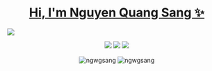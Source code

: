 <h1 align="center"><a href = "https://ngwgsang.github.io/portfolio/">Hi, I'm Nguyen Quang Sang ✨</a></h1>

<img src="![image](https://user-images.githubusercontent.com/55171560/214609844-4dcd3a94-d068-48cc-b489-7879b6e08a93.png)" />

<!-- <p align = "center">
<img src="https://s199.imacdn.com/ta/2017/10/09/f1c8491801a6a520_c53437d839b8274e_17946715075274563143215.jpg"/>
</p> -->
<p align = "center"> 
    <img src = "https://komarev.com/ghpvc/?username=quangsangng&style=for-the-badge" />
    <img src = "https://img.shields.io/badge/dynamic/json?logo=github&label=GitHub%20Stars&style=for-the-badge&query=%24.stars&url=https://api.github-star-counter.workers.dev/user/ngwgsang" />
    <img src = "https://img.shields.io/badge/dynamic/json?logo=github&label=GitHub%20Forks&style=for-the-badge&query=%24.forks&url=https://api.github-star-counter.workers.dev/user/ngwgsang" />
</p>


<!-- <h3 align="center" >Programing language & Fmeworks</h3> -->

<p align = "center">
  <img align="center" src="https://github-readme-stats.vercel.app/api?username=ngwgsang&show_icons=true&locale=en" alt="ngwgsang" />
  <img align="center" src="https://github-readme-streak-stats.herokuapp.com/?user=ngwgsang&" alt="ngwgsang" />
</p>













